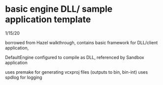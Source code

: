 # basic engine DLL/ sample application template

1/15/20

borrowed from Hazel walkthrough, contains basic framework for DLL/client application,

DefaultEngine configured to compile as DLL, referenced by Sandbox application

uses premake for generating vcxproj files (outputs to bin, bin-int)
uses spdlog for logging

